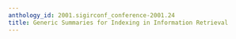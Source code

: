 ```yaml
---
anthology_id: 2001.sigirconf_conference-2001.24
title: Generic Summaries for Indexing in Information Retrieval
---
```

